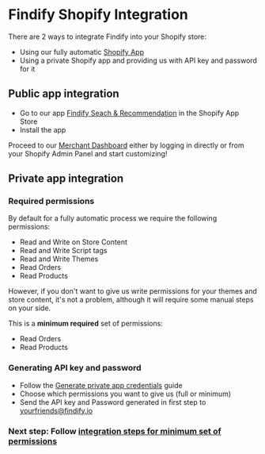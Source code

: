 # Findify Shopify Integration

There are 2 ways to integrate Findify into your Shopify store: 
- Using our fully automatic [Shopify App](https://apps.shopify.com/findify-search)
- Using a private Shopify app and providing us with API key and password for it

## Public app integration

- Go to our app [Findify Seach & Recommendation](https://apps.shopify.com/findify-search) in the Shopify App Store
- Install the app

Proceed to our [Merchant Dashboard](https://dashboard.findify.io) either by logging in directly or from your Shopify Admin Panel and start customizing!

## Private app integration

### Required permissions

By default for a fully automatic process we require the following permissions:
- Read and Write on Store Content
- Read and Write Script tags
- Read and Write Themes
- Read Orders
- Read Products

However, if you don't want to give us write permissions for your themes and store content, it's not a problem, although it will require some manual steps on your side. 

This is a __minimum required__ set of permissions:

- Read Orders
- Read Products

### Generating API key and password

- Follow the [Generate private app credentials](https://help.shopify.com/api/guides/api-credentials#generate-private-app-credentials) guide 
- Choose which permissions you want to give us (full or minimum)
- Send the API key and Password generated in first step to yourfriends@findify.io

### Next step: Follow [integration steps for minimum set of permissions](integration.md)